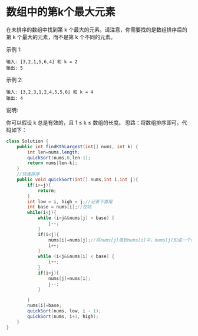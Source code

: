 #  数组中的第k个最大元素
在未排序的数组中找到第 k 个最大的元素。请注意，你需要找的是数组排序后的第 k 个最大的元素，而不是第 k 个不同的元素。

示例 1:

    输入: [3,2,1,5,6,4] 和 k = 2
    输出: 5
示例 2:

    输入: [3,2,3,1,2,4,5,5,6] 和 k = 4
    输出: 4
说明:

你可以假设 k 总是有效的，且 1 ≤ k ≤ 数组的长度。
思路：将数组排序即可。代码如下：  
```java
class Solution {
    public int findKthLargest(int[] nums, int k) {
        int len=nums.length;
        quickSort(nums,0,len-1);
        return nums[len-k];
    }
    //快速排序
    public void quickSort(int[] nums,int i,int j){
        if(i>=j){
            return;
        }
        int low = i, high = j;//记录下首尾
        int base = nums[i];//挖坑
        while(i<j){
            while (i<j&&nums[j] > base) {
                j--;
            }
            if(i<j){
                nums[i]=nums[j];//将nums[j]填到nums[i]中，nums[j]形成一个新坑
                i++;
            }
            while (i<j&&nums[i] < base) {
                i++;
            }
            if(i<j){
                nums[j]=nums[i];
                j--;
            }

        }
        nums[i]=base;
        quickSort(nums, low, i - 1);
        quickSort(nums, i+1, high);
    }
}
```